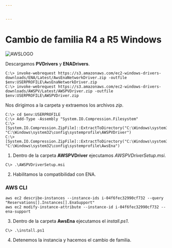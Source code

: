 ```yaml
---


---
```


<h1 id="cambio-de-familia-r4-a-r5-windows">Cambio de familia R4 a R5 Windows</h1>
<p><img src="https://www.ibserveis.com/nueva/assets/img/about-boxes-3.jpg" alt="AWSLOGO"></p>
<p>Descargamos <strong>PVDrivers</strong> y <strong>ENADrivers</strong>.</p>
<pre class=" language-powershell"><code class="prism  language-powershell">C:\&gt; <span class="token function">invoke-webrequest</span> https:<span class="token operator">/</span><span class="token operator">/</span>s3<span class="token punctuation">.</span>amazonaws<span class="token punctuation">.</span>com<span class="token operator">/</span>ec2<span class="token operator">-</span>windows<span class="token operator">-</span>drivers<span class="token operator">-</span>downloads<span class="token operator">/</span>ENA<span class="token operator">/</span>Latest<span class="token operator">/</span>AwsEnaNetworkDriver<span class="token punctuation">.</span>zip <span class="token operator">-</span>outfile <span class="token variable">$env</span>:USERPROFILE\AwsEnaNetworkDriver<span class="token punctuation">.</span>zip
C:\&gt; <span class="token function">invoke-webrequest</span> https:<span class="token operator">/</span><span class="token operator">/</span>s3<span class="token punctuation">.</span>amazonaws<span class="token punctuation">.</span>com<span class="token operator">/</span>ec2<span class="token operator">-</span>windows<span class="token operator">-</span>drivers<span class="token operator">-</span>downloads<span class="token operator">/</span>AWSPV<span class="token operator">/</span>Latest<span class="token operator">/</span>AWSPVDriver<span class="token punctuation">.</span>zip <span class="token operator">-</span>outfile <span class="token variable">$env</span>:USERPROFILE\AWSPVDriver<span class="token punctuation">.</span>zip
</code></pre>
<p>Nos dirigimos a la carpeta y extraemos los archivos <em>zip</em>.</p>
<pre class=" language-powershell"><code class="prism  language-powershell">C:\&gt; cd <span class="token variable">$env</span>:USERPROFILE
C:\&gt; <span class="token function">Add-Type</span> <span class="token operator">-</span>Assembly <span class="token string">"System.IO.Compression.Filesystem"</span>
C:\&gt; <span class="token namespace">[System.IO.Compression.ZipFile]</span>::ExtractToDirectory<span class="token punctuation">(</span><span class="token string">"C:\Windows\system32\config\systemprofile\AWSPVDriver.zip"</span><span class="token punctuation">,</span> <span class="token string">"C:\Windows\system32\config\systemprofile\AWSPVDriver"</span><span class="token punctuation">)</span>
C:\&gt; <span class="token namespace">[System.IO.Compression.ZipFile]</span>::ExtractToDirectory<span class="token punctuation">(</span><span class="token string">"C:\Windows\system32\config\systemprofile\AwsEnaNetworkDriver.zip"</span><span class="token punctuation">,</span> <span class="token string">"C:\Windows\system32\config\systemprofile\AwsEna"</span><span class="token punctuation">)</span>
</code></pre>
<ol>
<li>Dentro de la carpeta <strong>AWSPVDriver</strong> ejecutamos   <em>AWSPVDriverSetup.msi</em>.</li>
</ol>
<pre class=" language-powershell"><code class="prism  language-powershell">C\&gt; <span class="token punctuation">.</span>\AWSPVDriverSetup<span class="token punctuation">.</span>msi
</code></pre>
<ol start="2">
<li>Habilitamos la compatibilidad con ENA.</li>
</ol>
<h3 id="aws-cli">AWS CLI</h3>
<pre class=" language-bash"><code class="prism  language-bash">aws ec2 describe-instances --instance-ids i-04f6fec32990cf732 --query <span class="token string">"Reservations[].Instances[].EnaSupport"</span> 
aws ec2 modify-instance-attribute --instance-id i-04f6fec32990cf732 --ena-support
</code></pre>
<ol start="3">
<li>Dentro de la carpeta <strong>AwsEna</strong> ejecutamos el <em>install.ps1</em>.</li>
</ol>
<pre class=" language-powershell"><code class="prism  language-powershell">C\&gt; <span class="token punctuation">.</span>\install<span class="token punctuation">.</span>ps1
</code></pre>
<ol start="4">
<li>Detenemos la instancia y hacemos el cambio de familia.</li>
</ol>

